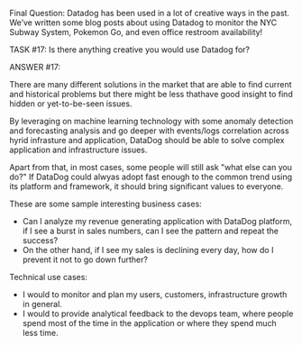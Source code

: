 Final Question:
Datadog has been used in a lot of creative ways in the past. We’ve written some blog posts about using Datadog to monitor the NYC Subway System, Pokemon Go, and even office restroom availability!

TASK #17: Is there anything creative you would use Datadog for?

ANSWER #17:

There are many different solutions in the market that are able to find current and historical problems but there might be less thathave good insight to find hidden or yet-to-be-seen issues.

By leveraging on machine learning technology with some anomaly detection and forecasting analysis and go deeper with events/logs correlation across hyrid infrasture and application, DataDog should be able to solve complex application and infrastructure issues.

Apart from that, in most cases, some people will still ask "what else can you do?"
If DataDog could alwyas adopt fast enough to the common trend using its platform and framework, it should bring significant values to everyone.

These are some sample interesting business cases:

- Can I analyze my revenue generating application with DataDog platform, if I see a burst in sales numbers, can I see the pattern and repeat the success?
- On the other hand, if I see my sales is declining every day, how do I prevent it not to go down further?

Technical use cases:
- I would to monitor and plan my users, customers, infrastructure growth in general.
- I would to provide analytical feedback to the devops team, where people spend most of the time in the application or where they spend much less time.
